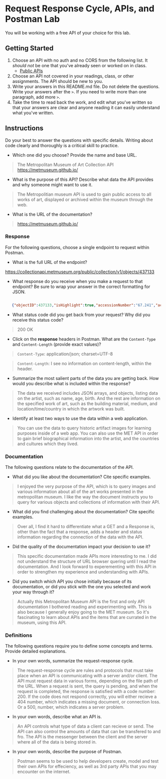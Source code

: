 # Request Response Cycle, APIs, and Postman Lab

You will be working with a free API of your choice for this lab.

## Getting Started

1. Choose an API with no auth and no CORS from the following list. It _should not_ be one that you've already seen or worked on in class.
   - [Public APIs](https://github.com/public-apis/public-apis)
1. Choose an API not covered in your readings, class, or other assignments. The API should be new to you.
1. Write your answers in this README.md file. Do not delete the questions. Write your answers after the `>`. If you need to write more than one paragraph, add more `>`.
1. Take the time to read back the work, and edit what you've written so that your answers are clear and anyone reading it can easily understand what you've written.

## Instructions

Do your best to answer the questions with specific details. Writing about code clearly and thoroughly is a critical skill to practice.

- Which one did you choose? Provide the name and base URL.

> The Metropolitan Museum of Art Collection API  https://metmuseum.github.io/

- What is the purpose of this API? Describe what data the API provides and why someone might want to use it.

> The Metropolitian museum API is used to gain public access to all works of art, displayed or archived within the museum through the web.

- What is the URL of the documentation?

> https://metmuseum.github.io/

### Response

For the following questions, choose a single endpoint to request within Postman.

- What is the full URL of the endpoint?

https://collectionapi.metmuseum.org/public/collection/v1/objects/437133

- What response do you receive when you make a request to that endpoint? Be sure to wrap your answer in the correct formatting for JSON.

```json

   {"objectID":437133,"isHighlight":true,"accessionNumber":"67.241","accessionYear":"1967","isPublicDomain":false,"primaryImage":"","primaryImageSmall":"","additionalImages":[],"constituents":[{"constituentID":162135,"role":"Artist","name":"Claude Monet","constituentULAN_URL":"http://vocab.getty.edu/page/ulan/500019484","constituentWikidata_URL":"https://www.wikidata.org/wiki/Q296","gender":""}],"department":"European Paintings","objectName":"Painting","title":"Garden at Sainte-Adresse","culture":"","period":"","dynasty":"","reign":"","portfolio":"","artistRole":"Artist","artistPrefix":"","artistDisplayName":"Claude Monet","artistDisplayBio":"French, Paris 1840–1926 Giverny","artistSuffix":"","artistAlphaSort":"Monet, Claude","artistNationality":"French","artistBeginDate":"1840","artistEndDate":"1926","artistGender":"","artistWikidata_URL":"https://www.wikidata.org/wiki/Q296","artistULAN_URL":"http://vocab.getty.edu/page/ulan/500019484","objectDate":"1867","objectBeginDate":1867,"objectEndDate":1867,"medium":"Oil on canvas","dimensions":"38 5/8 x 51 1/8 in. (98.1 x 129.9 cm)","measurements":[{"elementName":"Overall","elementDescription":null,"elementMeasurements":{"Height":98.1,"Width":129.9}},{"elementName":"Frame","elementDescription":null,"elementMeasurements":{"Depth":12.7,"Height":133.3503,"Width":166.3703}}],"creditLine":"Purchase, special contributions and funds given or bequeathed by friends of the Museum, 1967","geographyType":"","city":"","state":"","county":"","country":"","region":"","subregion":"","locale":"","locus":"","excavation":"","river":"","classification":"Paintings","rightsAndReproduction":"","linkResource":"","metadataDate":"2024-01-13T04:57:36.57Z","repository":"Metropolitan Museum of Art, New York, NY","objectURL":"https://www.metmuseum.org/art/collection/search/437133","tags":[{"term":"Gardens","AAT_URL":"http://vocab.getty.edu/page/aat/300008090","Wikidata_URL":"https://www.wikidata.org/wiki/Q1107656"},{"term":"Men","AAT_URL":"http://vocab.getty.edu/page/aat/300025928","Wikidata_URL":"https://www.wikidata.org/wiki/Q8441"},{"term":"Women","AAT_URL":"http://vocab.getty.edu/page/aat/300025943","Wikidata_URL":"https://www.wikidata.org/wiki/Q467"},{"term":"Seas","AAT_URL":"http://vocab.getty.edu/page/aat/300008694","Wikidata_URL":"https://www.wikidata.org/wiki/Q165"},{"term":"Boats","AAT_URL":"http://vocab.getty.edu/page/aat/300178749","Wikidata_URL":"https://www.wikidata.org/wiki/Q35872"}],"objectWikidata_URL":"https://www.wikidata.org/wiki/Q432253","isTimelineWork":true,"GalleryNumber":"818"}

```

- What status code did you get back from your request? Why did you receive this status code?

> 200 OK

- Click on the **response** headers in Postman. What are the `Content-Type` and `Content-Length` (provide exact values)?

> `Content-Type`: application/json; charset=UTF-8

> `Content-Length`: I see no information on content-length, within the header.

- Summarize the most salient parts of the data you are getting back. How would you describe what is included within the response?

> The data we received includes JSON arrays, and objects, listing data on the artist, such as name, age, birth.  And the rest are information on the specified work of art, such as the building material, medium, and location/time/country in which the artwork was built.

- Identify at least two ways to use the data within a web application.

> You can use the data to query historic artifact images for learning purposes inside of a web app.
>  You can also use the MET API in order to gain brief biographical information into the artist, and the countries and cultures which they lived.

### Documentation

The following questions relate to the documentation of the API.

- What did you like about the documentation? Cite specific examples.

> I enjoyed the very purpose of the API, which is to query images and various information about all of the art works presented in the metropolitan museum.  I like the way the document instructs you to query for various objects and collections of information with their API.


- What did you find challenging about the documentation? Cite specific examples.

> Over all, I find it hard to differentiate what a GET and a Response is, other than the fact that a response, adds a header and status information regarding the connection of the data with the API.

- Did the quality of the documentation impact your decision to use it?

> This specific documentation made APIs more interesting to me. I did not understand the structure of URL browser quering until I read the documentation.  And I look forward to experementing with this API in order to strengthen my experience and understanding with APIs.

- Did you switch which API you chose initially because of its documentation, or did you stick with the one you selected and work your way through it?

> Actually this Metropolitan Museum API is the first and only API documentation I bothered reading and experimenting with. This is also because I generally enjoy going to the MET museum.  So it's fascinating to learn about APIs and the items that are currated in the museum, using this API.

### Definitions

The following questions require you to define some concepts and terms. Provide detailed explanations.

- In your own words, summarize the request-response cycle.

> The request-response cycle are rules and protocols that must take place when an API is communicating with a server and/or client.  The API must request data in various forms, depending on the file path of the URL.  When a request is sent, the query is pending, and when the request is completed, the response is satisfied with a code number: 200.  If the code does not respond correctly, you will either recieve a 404 number, which indicates a missing document, or connection loss.  Or a 500, number, which indicates a server problem.

- In your own words, describe what an API is.

> An API controls what type of data a client can recieve or send.  The API can also control the amounts of data that can be transfered to and fro.  The API is the messenger between the client and the server where all of the data is being stored in.  

- In your own words, describe the purpose of Postman.

> Postman seems to be used to help developers create, model and test their own APIs for effeciency, as well as 3rd party APIs that you may encounter on the internet.
